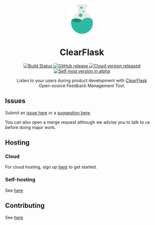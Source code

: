 <p align="center">
  <a href="https://clearflask.com/" rel="noopener" target="_blank">
    <img width="100" src="./clearflask-resources/clearflask-logo.svg" alt="ClearFlask logo">
  </a>
</p>

<h1 align="center">ClearFlask</h1>

<div align="center">
  <a href="https://github.com/clearflask/clearflask/actions?query=workflow%3A%22CI%22">
    <img alt="Build Status" src="https://img.shields.io/github/workflow/status/clearflask/clearflask/CI?style=for-the-badge">
  </a>
  <a href="https://github.com/clearflask/clearflask/releases">
    <img alt="GitHub release" src="https://img.shields.io/github/v/release/clearflask/clearflask?include_prereleases&style=for-the-badge">
  </a>
  <a href="#cloud">
    <img alt="Cloud version released" src="https://img.shields.io/badge/cloud-released-green?style=for-the-badge">
  </a>
  <a href="#self-hosting">
    <img alt="Self-host version in alpha" src="https://img.shields.io/badge/self--host-alpha-yellow?style=for-the-badge">
  </a>
</div>

<div align="center">

 Listen to your users during product development with [ClearFlask](https://clearflask.com/)
 <br />Open-source Feedback Management Tool.

</div>

## Issues

Submit an [issue here](https://feedback.clearflask.com/issue) or
a [suggestion here](https://feedback.clearflask.com/feedback).

You can also open a merge request although we advise you to talk to us before doing major work.

## Hosting

### Cloud

For cloud hosting, sign up [here](https://clearflask.com/signup) to get started.

### Self-hosting

See [here](INSTALLATION.md)

## Contributing

See [here](CONTRIBUTING.md)

